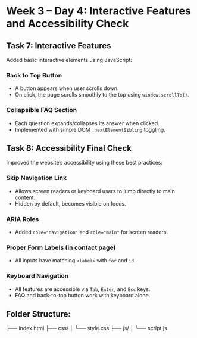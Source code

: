 # Week 3 – Day 4: Interactive Features and Accessibility Check

## Task 7: Interactive Features

Added basic interactive elements using JavaScript:

###  Back to Top Button
- A button appears when user scrolls down.
- On click, the page scrolls smoothly to the top using `window.scrollTo()`.

###  Collapsible FAQ Section
- Each question expands/collapses its answer when clicked.
- Implemented with simple DOM `.nextElementSibling` toggling.

## Task 8: Accessibility Final Check

Improved the website’s accessibility using these best practices:

###  Skip Navigation Link
- Allows screen readers or keyboard users to jump directly to main content.
- Hidden by default, becomes visible on focus.

###  ARIA Roles
- Added `role="navigation"` and `role="main"` for screen readers.

###  Proper Form Labels (in contact page)
- All inputs have matching `<label>` with `for` and `id`.

###  Keyboard Navigation
- All features are accessible via `Tab`, `Enter`, and `Esc` keys.
- FAQ and back-to-top button work with keyboard alone.

## Folder Structure:
├── index.html
├── css/
│ └── style.css
├── js/
│ └── script.js
